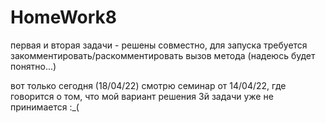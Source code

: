 # HomeWork8

первая и вторая задачи - решены совместно, для запуска требуется закомментировать/раскомментировать вызов метода 
(надеюсь будет понятно...)

вот только сегодня (18/04/22) смотрю семинар от 14/04/22, где говорится о том, что мой вариант решения 3й задачи уже не принимается :_(
